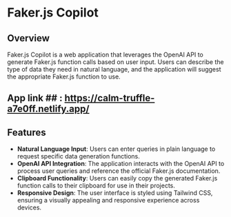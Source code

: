 # Faker.js Copilot

## Overview
Faker.js Copilot is a web application that leverages the OpenAI API to generate Faker.js function calls based on user input. Users can describe the type of data they need in natural language, and the application will suggest the appropriate Faker.js function to use.

## App link ## : https://calm-truffle-a7e0ff.netlify.app/

## Features
- **Natural Language Input**: Users can enter queries in plain language to request specific data generation functions.
- **OpenAI API Integration**: The application interacts with the OpenAI API to process user queries and reference the official Faker.js documentation.
- **Clipboard Functionality**: Users can easily copy the generated Faker.js function calls to their clipboard for use in their projects.
- **Responsive Design**: The user interface is styled using Tailwind CSS, ensuring a visually appealing and responsive experience across devices.
